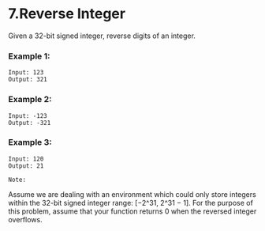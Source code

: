 # 7.Reverse Integer

Given a 32-bit signed integer, reverse digits of an integer.

### Example 1:

```
Input: 123
Output: 321
```

### Example 2:

```
Input: -123
Output: -321
```

### Example 3:

```
Input: 120
Output: 21
```

`Note:`

Assume we are dealing with an environment which could only store integers within the 32-bit signed integer range: [−2^31,  2^31 − 1].
For the purpose of this problem, assume that your function returns 0 when the reversed integer overflows.